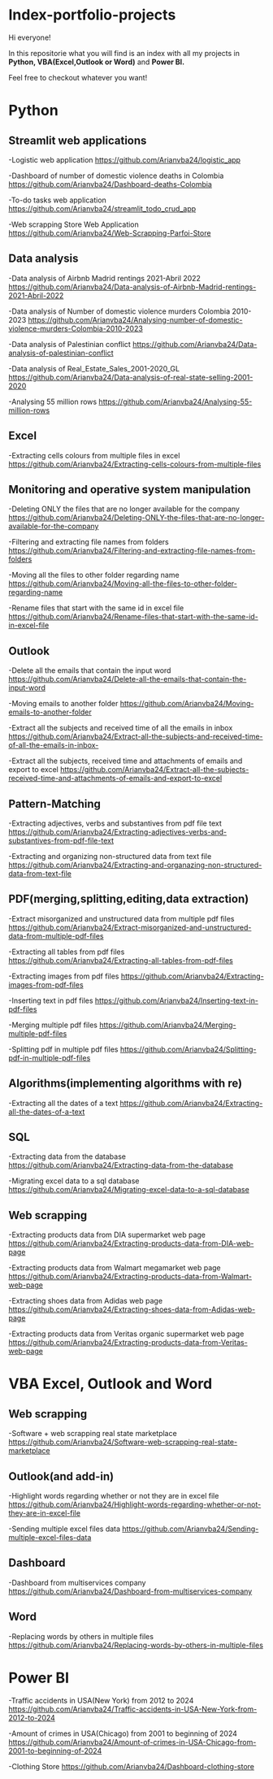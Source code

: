 # Index-portfolio-projects

Hi everyone!

In this repositorie what you will find is an index with all my projects in **Python, VBA(Excel,Outlook or Word)** and **Power BI.**

Feel free to checkout whatever you want!

# Python
## Streamlit web applications

-Logistic web application
https://github.com/Arianvba24/logistic_app

-Dashboard of number of domestic violence deaths in Colombia
https://github.com/Arianvba24/Dashboard-deaths-Colombia

-To-do tasks web application
https://github.com/Arianvba24/streamlit_todo_crud_app

-Web scrapping Store Web Application
https://github.com/Arianvba24/Web-Scrapping-Parfoi-Store
## Data analysis
-Data analysis of Airbnb Madrid rentings 2021-Abril 2022
https://github.com/Arianvba24/Data-analysis-of-Airbnb-Madrid-rentings-2021-Abril-2022

-Data analysis of Number of domestic violence murders Colombia 2010-2023
https://github.com/Arianvba24/Analysing-number-of-domestic-violence-murders-Colombia-2010-2023

-Data analysis of Palestinian conflict
https://github.com/Arianvba24/Data-analysis-of-palestinian-conflict

-Data analysis of Real_Estate_Sales_2001-2020_GL
https://github.com/Arianvba24/Data-analysis-of-real-state-selling-2001-2020

-Analysing 55 million rows
https://github.com/Arianvba24/Analysing-55-million-rows
## Excel
-Extracting cells colours from multiple files in excel
https://github.com/Arianvba24/Extracting-cells-colours-from-multiple-files

## Monitoring and operative system manipulation
-Deleting ONLY the files that are no longer available for the company
https://github.com/Arianvba24/Deleting-ONLY-the-files-that-are-no-longer-available-for-the-company

-Filtering and extracting file names from folders
https://github.com/Arianvba24/Filtering-and-extracting-file-names-from-folders

-Moving all the files to other folder regarding name
https://github.com/Arianvba24/Moving-all-the-files-to-other-folder-regarding-name

-Rename files that start with the same id in excel file
https://github.com/Arianvba24/Rename-files-that-start-with-the-same-id-in-excel-file

## Outlook
-Delete all the emails that contain the input word
https://github.com/Arianvba24/Delete-all-the-emails-that-contain-the-input-word

-Moving emails to another folder
https://github.com/Arianvba24/Moving-emails-to-another-folder

-Extract all the subjects and received time of all the emails in inbox
https://github.com/Arianvba24/Extract-all-the-subjects-and-received-time-of-all-the-emails-in-inbox-

-Extract all the subjects, received time and attachments of emails and export to excel
https://github.com/Arianvba24/Extract-all-the-subjects-received-time-and-attachments-of-emails-and-export-to-excel

## Pattern-Matching
-Extracting adjectives, verbs and substantives from pdf file text
https://github.com/Arianvba24/Extracting-adjectives-verbs-and-substantives-from-pdf-file-text

-Extracting and organizing non-structured data from text file
https://github.com/Arianvba24/Extracting-and-organazing-non-structured-data-from-text-file

## PDF(merging,splitting,editing,data extraction)
-Extract misorganized and unstructured data from multiple pdf files
https://github.com/Arianvba24/Extract-misorganized-and-unstructured-data-from-multiple-pdf-files

-Extracting all tables from pdf files
https://github.com/Arianvba24/Extracting-all-tables-from-pdf-files

-Extracting images from pdf files
https://github.com/Arianvba24/Extracting-images-from-pdf-files

-Inserting text in pdf files
https://github.com/Arianvba24/Inserting-text-in-pdf-files

-Merging multiple pdf files
https://github.com/Arianvba24/Merging-multiple-pdf-files

-Splitting pdf in multiple pdf files
https://github.com/Arianvba24/Splitting-pdf-in-multiple-pdf-files

## Algorithms(implementing algorithms with re)
-Extracting all the dates of a text
https://github.com/Arianvba24/Extracting-all-the-dates-of-a-text

## SQL

-Extracting data from the database
https://github.com/Arianvba24/Extracting-data-from-the-database

-Migrating excel data to a sql database
https://github.com/Arianvba24/Migrating-excel-data-to-a-sql-database

## Web scrapping
-Extracting products data from DIA supermarket web page
https://github.com/Arianvba24/Extracting-products-data-from-DIA-web-page

-Extracting products data from Walmart megamarket web page
https://github.com/Arianvba24/Extracting-products-data-from-Walmart-web-page

-Extracting shoes data from Adidas web page
https://github.com/Arianvba24/Extracting-shoes-data-from-Adidas-web-page

-Extracting products data from Veritas organic supermarket web page
https://github.com/Arianvba24/Extracting-products-data-from-Veritas-web-page

# VBA Excel, Outlook and Word
## Web scrapping
-Software + web scrapping real state marketplace
https://github.com/Arianvba24/Software-web-scrapping-real-state-marketplace
## Outlook(and add-in)
-Highlight words regarding whether or not they are in excel file
https://github.com/Arianvba24/Highlight-words-regarding-whether-or-not-they-are-in-excel-file

-Sending multiple excel files data
https://github.com/Arianvba24/Sending-multiple-excel-files-data
## Dashboard
-Dashboard from multiservices company
https://github.com/Arianvba24/Dashboard-from-multiservices-company

## Word
-Replacing words by others in multiple files
https://github.com/Arianvba24/Replacing-words-by-others-in-multiple-files


# Power BI
-Traffic accidents in USA(New York) from 2012 to 2024
https://github.com/Arianvba24/Traffic-accidents-in-USA-New-York-from-2012-to-2024

-Amount of crimes in USA(Chicago) from 2001 to beginning of 2024
https://github.com/Arianvba24/Amount-of-crimes-in-USA-Chicago-from-2001-to-beginning-of-2024

-Clothing Store
https://github.com/Arianvba24/Dashboard-clothing-store






















































